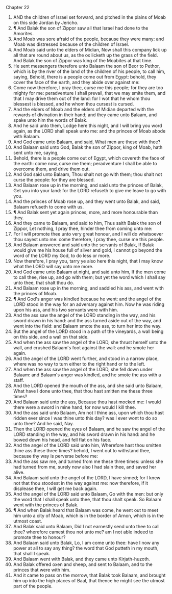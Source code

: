 

Chapter 22

1. AND the children of Israel set forward, and pitched in the plains of Moab on this side Jordan by Jericho.
2. ¶ And Balak the son of Zippor saw all that Israel had done to the Amorites.
3. And Moab was sore afraid of the people, because they were many: and Moab was distressed because of the children of Israel.
4. And Moab said unto the elders of Midian, Now shall this company lick up all that are round about us, as the ox licketh up the grass of the field.  And Balak the son of Zippor was king of the Moabites at that time.
5. He sent messengers therefore unto Balaam the son of Beor to Pethor, which is by the river of the land of the children of his people, to call him, saying, Behold, there is a people come out from Egypt: behold, they cover the face of the earth, and they abide over against me:
6. Come now therefore, I pray thee, curse me this people; for they are too mighty for me: peradventure I shall prevail, that we may smite them, and that I may drive them out of the land: for I wot that he whom thou blessest is blessed, and he whom thou cursest is cursed.
7. And the elders of Moab and the elders of Midian departed with the rewards of divination in their hand; and they came unto Balaam, and spake unto him the words of Balak.
8. And he said unto them, Lodge here this night, and I will bring you word again, as the LORD shall speak unto me: and the princes of Moab abode with Balaam.
9. And God came unto Balaam, and said, What men are these with thee?
10. And Balaam said unto God, Balak the son of Zippor, king of Moab, hath sent unto me, saying,
11. Behold, there is a people come out of Egypt, which covereth the face of the earth: come now, curse me them; peradventure I shall be able to overcome them, and drive them out.
12. And God said unto Balaam, Thou shalt not go with them; thou shalt not curse the people: for they are blessed.
13. And Balaam rose up in the morning, and said unto the princes of Balak, Get you into your land: for the LORD refuseth to give me leave to go with you.
14. And the princes of Moab rose up, and they went unto Balak, and said, Balaam refuseth to come with us.
15. ¶ And Balak sent yet again princes, more, and more honourable than they.
16. And they came to Balaam, and said to him, Thus saith Balak the son of Zippor, Let nothing, I pray thee, hinder thee from coming unto me:
17. For I will promote thee unto very great honour, and I will do whatsoever thou sayest unto me: come therefore, I pray thee, curse me this people.
18. And Balaam answered and said unto the servants of Balak, If Balak would give me his house full of silver and gold, I cannot go beyond the word of the LORD my God, to do less or more.
19. Now therefore, I pray you, tarry ye also here this night, that I may know what the LORD will say unto me more.
20. And God came unto Balaam at night, and said unto him, If the men come to call thee, rise up, and go with them; but yet the word which I shall say unto thee, that shalt thou do.
21. And Balaam rose up in the morning, and saddled his ass, and went with the princes of Moab.
22. ¶ And God's anger was kindled because he went: and the angel of the LORD stood in the way for an adversary against him.  Now he was riding upon his ass, and his two servants were with him.
23. And the ass saw the angel of the LORD standing in the way, and his sword drawn in his hand: and the ass turned aside out of the way, and went into the field: and Balaam smote the ass, to turn her into the way.
24. But the angel of the LORD stood in a path of the vineyards, a wall being on this side, and a wall on that side.
25. And when the ass saw the angel of the LORD, she thrust herself unto the wall, and crushed Balaam's foot against the wall: and he smote her again.
26. And the angel of the LORD went further, and stood in a narrow place, where was no way to turn either to the right hand or to the left.
27. And when the ass saw the angel of the LORD, she fell down under Balaam: and Balaam's anger was kindled, and he smote the ass with a staff.
28. And the LORD opened the mouth of the ass, and she said unto Balaam, What have I done unto thee, that thou hast smitten me these three times?
29. And Balaam said unto the ass, Because thou hast mocked me: I would there were a sword in mine hand, for now would I kill thee.
30. And the ass said unto Balaam, Am not I thine ass, upon which thou hast ridden ever since I was thine unto this day?  was I ever wont to do so unto thee?  And he said, Nay.
31. Then the LORD opened the eyes of Balaam, and he saw the angel of the LORD standing in the way, and his sword drawn in his hand: and he bowed down his head, and fell flat on his face.
32. And the angel of the LORD said unto him, Wherefore hast thou smitten thine ass these three times?  behold, I went out to withstand thee, because thy way is perverse before me:
33. And the ass saw me, and turned from me these three times: unless she had turned from me, surely now also I had slain thee, and saved her alive.
34. And Balaam said unto the angel of the LORD, I have sinned; for I knew not that thou stoodest in the way against me: now therefore, if it displease thee, I will get me back again.
35. And the angel of the LORD said unto Balaam, Go with the men: but only the word that I shall speak unto thee, that thou shalt speak.  So Balaam went with the princes of Balak.
36. ¶ And when Balak heard that Balaam was come, he went out to meet him unto a city of Moab, which is in the border of Arnon, which is in the utmost coast.
37. And Balak said unto Balaam, Did I not earnestly send unto thee to call thee?  wherefore camest thou not unto me?  am I not able indeed to promote thee to honour?
38. And Balaam said unto Balak, Lo, I am come unto thee: have I now any power at all to say any thing?  the word that God putteth in my mouth, that shall I speak.
39. And Balaam went with Balak, and they came unto Kirjath-huzoth.
40. And Balak offered oxen and sheep, and sent to Balaam, and to the princes that were with him.
41. And it came to pass on the morrow, that Balak took Balaam, and brought him up into the high places of Baal, that thence he might see the utmost part of the people.
